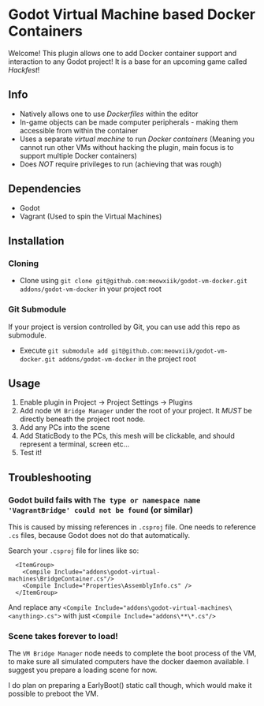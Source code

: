 # Godot Virtual Machine based Docker Containers

Welcome!
This plugin allows one to add Docker container support and interaction to any Godot project!
It is a base for an upcoming game called *Hackfest*!

## Info
- Natively allows one to use *Dockerfiles* within the editor
- In-game objects can be made computer peripherals - making them accessible from within the container
- Uses a separate *virtual machine* to run *Docker containers*
(Meaning you cannot run other VMs without hacking the plugin, main focus is to support multiple Docker containers)
- Does *NOT* require privileges to run (achieving that was rough)

## Dependencies

- Godot
- Vagrant (Used to spin the Virtual Machines)

## Installation

### Cloning

- Clone using `git clone git@github.com:meowxiik/godot-vm-docker.git addons/godot-vm-docker` in your project root

### Git Submodule

If your project is version controlled by Git, 
you can use add this repo as submodule.

- Execute `git submodule add git@github.com:meowxiik/godot-vm-docker.git addons/godot-vm-docker` in the project root


## Usage

1. Enable plugin in Project -> Project Settings -> Plugins
2. Add node `VM Bridge Manager` under the root of your project. It *MUST* be directly beneath the project root node.
3. Add any PCs into the scene
4. Add StaticBody to the PCs, this mesh will be clickable, and should represent a terminal, screen etc...
5. Test it!

## Troubleshooting

### Godot build fails with `The type or namespace name 'VagrantBridge' could not be found` (or similar)

This is caused by missing references in `.csproj` file.
One needs to reference `.cs` files, because Godot does not do that automatically.

Search your `.csproj` file for lines like so:

```
  <ItemGroup>
    <Compile Include="addons\godot-virtual-machines\BridgeContainer.cs"/>
    <Compile Include="Properties\AssemblyInfo.cs" />
  </ItemGroup>
```

And replace any `<Compile Include="addons\godot-virtual-machines\<anything>.cs">`
with just `<Compile Include="addons\**\*.cs"/>`

### Scene takes forever to load!
The `VM Bridge Manager` node needs to complete the boot process of the VM, to make sure all simulated computers have the docker daemon available.
I suggest you prepare a loading scene for now.

I do plan on preparing a EarlyBoot() static call though, which would make it possible to preboot the VM.